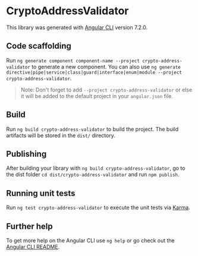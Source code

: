 # CryptoAddressValidator

This library was generated with [Angular CLI](https://github.com/angular/angular-cli) version 7.2.0.

## Code scaffolding

Run `ng generate component component-name --project crypto-address-validator` to generate a new component. You can also use `ng generate directive|pipe|service|class|guard|interface|enum|module --project crypto-address-validator`.
> Note: Don't forget to add `--project crypto-address-validator` or else it will be added to the default project in your `angular.json` file. 

## Build

Run `ng build crypto-address-validator` to build the project. The build artifacts will be stored in the `dist/` directory.

## Publishing

After building your library with `ng build crypto-address-validator`, go to the dist folder `cd dist/crypto-address-validator` and run `npm publish`.

## Running unit tests

Run `ng test crypto-address-validator` to execute the unit tests via [Karma](https://karma-runner.github.io).

## Further help

To get more help on the Angular CLI use `ng help` or go check out the [Angular CLI README](https://github.com/angular/angular-cli/blob/master/README.md).
